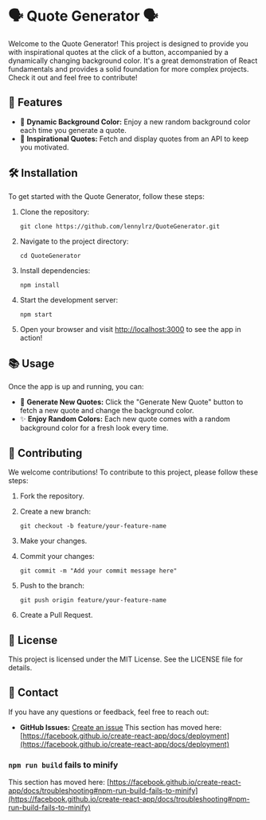 # 🗣️ Quote Generator 🗣️

Welcome to the Quote Generator! This project is designed to provide you with inspirational quotes at the click of a button, accompanied by a dynamically changing background color. It's a great demonstration of React fundamentals and provides a solid foundation for more complex projects. Check it out and feel free to contribute!

## 🚀 Features

-   🎨 **Dynamic Background Color:** Enjoy a new random background color each time you generate a quote.
-   📝 **Inspirational Quotes:** Fetch and display quotes from an API to keep you motivated.

## 🛠️ Installation

To get started with the Quote Generator, follow these steps:

1.  Clone the repository:
    

    
    `git clone https://github.com/lennylrz/QuoteGenerator.git` 
    
2.  Navigate to the project directory:
    

    
    `cd QuoteGenerator` 
    
3.  Install dependencies:
    

    
    `npm install` 
    
4.  Start the development server:

    
    `npm start` 
    
5.  Open your browser and visit [http://localhost:3000](http://localhost:3000) to see the app in action!
    

## 📚 Usage

Once the app is up and running, you can:

-   🎨 **Generate New Quotes:** Click the "Generate New Quote" button to fetch a new quote and change the background color.
-   ✨ **Enjoy Random Colors:** Each new quote comes with a random background color for a fresh look every time.

## 🧩 Contributing

We welcome contributions! To contribute to this project, please follow these steps:

1.  Fork the repository.
    
2.  Create a new branch:
    
    
    `git checkout -b feature/your-feature-name` 
    
3.  Make your changes.
    
4.  Commit your changes:
    

    
    `git commit -m "Add your commit message here"` 
    
5.  Push to the branch:
    

    
    `git push origin feature/your-feature-name` 
    
6.  Create a Pull Request.
    

## 📝 License

This project is licensed under the MIT License. See the LICENSE file for details.

## 💬 Contact

If you have any questions or feedback, feel free to reach out:

-   **GitHub Issues:** [Create an issue](https://github.com/lennylrz/QuoteGenerator/issues)
This section has moved here: [https://facebook.github.io/create-react-app/docs/deployment](https://facebook.github.io/create-react-app/docs/deployment)

### `npm run build` fails to minify

This section has moved here: [https://facebook.github.io/create-react-app/docs/troubleshooting#npm-run-build-fails-to-minify](https://facebook.github.io/create-react-app/docs/troubleshooting#npm-run-build-fails-to-minify)
